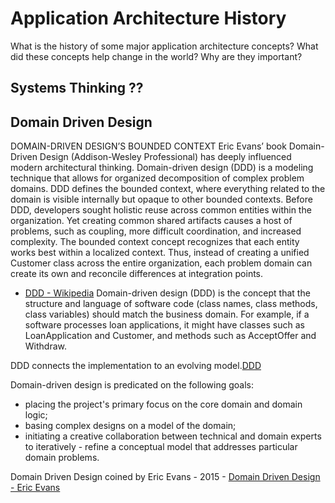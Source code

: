 

# Application Architecture History

What is the history of some major application architecture concepts?   What did these concepts help change in the world?  Why are they important?

## Systems Thinking ??


## Domain Driven Design
DOMAIN-DRIVEN DESIGN’S BOUNDED CONTEXT
Eric Evans’ book Domain-Driven Design (Addison-Wesley Professional) has deeply influenced modern architectural thinking. Domain-driven design (DDD) is a modeling technique that allows for organized decomposition of complex problem domains. DDD defines the bounded context, where everything related to the domain is visible internally but opaque to other bounded contexts. Before DDD, developers sought holistic reuse across common entities within the organization. Yet creating common shared artifacts causes a host of problems, such as coupling, more difficult coordination, and increased complexity. The bounded context concept recognizes that each entity works best within a localized context. Thus, instead of creating a unified Customer class across the entire organization, each problem domain can create its own and reconcile differences at integration points.

- [DDD - Wikipedia](https://en.wikipedia.org/wiki/Domain-driven_design)
Domain-driven design (DDD) is the concept that the structure and language of software code (class names, class methods, class variables) should match the business domain. For example, if a software processes loan applications, it might have classes such as LoanApplication and Customer, and methods such as AcceptOffer and Withdraw.

DDD connects the implementation to an evolving model.[DDD](https://www.domaindrivendesign.org/)

Domain-driven design is predicated on the following goals:
- placing the project's primary focus on the core domain and domain logic;
- basing complex designs on a model of the domain;
- initiating a creative collaboration between technical and domain experts to iteratively - refine a conceptual model that addresses particular domain problems.

Domain Driven Design coined by Eric Evans - 2015 - [Domain Driven Design - Eric Evans](http://dddcommunity.org/book/evans_2003/)

